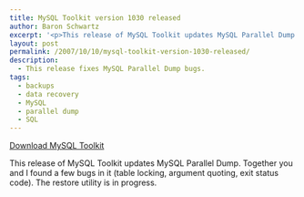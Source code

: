 ```yaml
---
title: MySQL Toolkit version 1030 released
author: Baron Schwartz
excerpt: '<p>This release of MySQL Toolkit updates MySQL Parallel Dump.  Together you and I found a few bugs in it (table locking, argument quoting, exit status code).  The restore utility is in progress.</p>'
layout: post
permalink: /2007/10/10/mysql-toolkit-version-1030-released/
description:
  - This release fixes MySQL Parallel Dump bugs.
tags:
  - backups
  - data recovery
  - MySQL
  - parallel dump
  - SQL
---
```

<p class="download">
  <a href="http://code.google.com/p/maatkit/">Download MySQL Toolkit</a>
</p>

This release of MySQL Toolkit updates MySQL Parallel Dump. Together you and I found a few bugs in it (table locking, argument quoting, exit status code). The restore utility is in progress.
